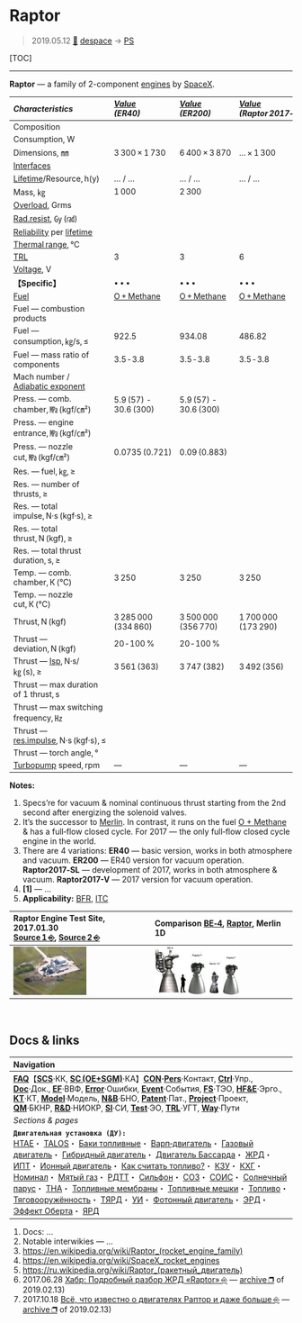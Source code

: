 # Raptor
> 2019.05.12 [🚀](../index/index.md) [despace](index.md) → [PS](ps.md)

[TOC]

---

**Raptor** — a family of 2-component [engines](ps.md) by [SpaceX](zz_spacex.md).

|*Characteristics*|*[Value](si.md)<br> (ER40)*|*[Value](si.md)<br> (ER200)*|*[Value](si.md)<br> (Raptor 2017‑SL)*|*[Value](si.md)<br> (Raptor 2017‑V)*|
|:--|:--|:--|:--|:--|
|Composition| | | | |
|Consumption, W| | | | |
|Dimensions, ㎜|3 300 × 1 730|6 400 × 3 870|… × 1 300|… × 2 400|
|[Interfaces](interface.md)| | | | |
|[Lifetime](lifetime.md)/Resource, h(y)|… / …|… / …|… / …|… / …|
|Mass, ㎏|1 000|2 300| | |
|[Overload](vibration.md), Grms| | | | |
|[Rad.resist](ion_rad.md), ㏉ (㎭)| | | | |
|[Reliability](qm.md) per [lifetime](lifetime.md)| | | | |
|[Thermal range](tcs.md), ℃| | | | |
|[TRL](trl.md)|3|3|6|6|
|[Voltage](voltage.md), V| | | | |
|**【Specific】**|• • •|• • •|• • •|• • •|
|[Fuel](fuel.md)|[O + Methane](o_plus.md)|[O + Methane](o_plus.md)|[O + Methane](o_plus.md)|[O + Methane](o_plus.md)|
|Fuel — combustion products| | | | |
|Fuel — consumption, ㎏/s, ≤|922.5|934.08|486.82|516.58|
|Fuel — mass ratio of components|3.5 ‑ 3.8|3.5 ‑ 3.8|3.5 ‑ 3.8|3.5 ‑ 3.8|
|Mach number / [Adiabatic exponent](heat_cr.md)| | | | |
|Press. — comb. chamber, ㎫ (kgf/㎝²)|5.9 (57) - 30.6 (300)|5.9 (57) - 30.6 (300)| | |
|Press. — engine entrance, ㎫ (kgf/㎝²)| | | | |
|Press. — nozzle cut, ㎫ (kgf/㎝²)|0.0735 (0.721)|0.09 (0.883)| | |
|Res. — fuel, ㎏, ≥| | | | |
|Res. — number of thrusts, ≥| | | | |
|Res. — total impulse, N·s (kgf·s), ≥| |
|Res. — total thrust, N (kgf), ≥| | | | |
|Res. — total thrust duration, s, ≥| | | | |
|Temp. — comb. chamber, К (℃)|3 250|3 250|3 250|3 250|
|Temp. — nozzle cut, К (℃)| | | | |
|Thrust, N (kgf)|3 285 000 (334 860)|3 500 000 (356 770)|1 700 000 (173 290)|1 900 000 (193 680)|
|Thrust — deviation, N (kgf)|20 ‑ 100 %|20 ‑ 100 %| | |
|Thrust — [Isp](isp.md), N·s/㎏ (s), ≥|3 561 (363)|3 747 (382)|3 492 (356)|3 678 (375)|
|Thrust — max duration of 1 thrust, s| | | | |
|Thrust — max switching frequency, ㎐| | | | |
|Thrust — [res.impulse](ing.md), N·s (kgf·s), ≤| | | | |
|Thrust — torch angle, °| | | | |
|[Turbopump](turbopump.md) speed, rpm|—|—|—|—|

**Notes:**

   1. Specs’re for vacuum & nominal continuous thrust starting from the 2nd second after energizing the solenoid valves.
   2. It’s the successor to [Merlin](merlin.md). In contrast, it runs on the fuel [O + Methane](o_plus.md) & has a full‑flow closed cycle. For 2017 — the only full‑flow closed cycle engine in the world.
   1. There are 4 variations: **ER40** — basic version, works in both atmosphere and vacuum. **ER200** — ER40 version for vacuum operation. **Raptor2017‑SL** — development of 2017, works in both atmosphere & vacuum. **Raptor2017-V** — 2017 version for vacuum operation.
   1. **[1]** — …
   1. **Applicability:** [BFR](bfr.md), [ITC](itc.md)

|Raptor Engine Test Site, 2017.01.30<br> [Source 1 ⎆](https://www.reddit.com/r/engineteststands/comments/43lmbn/spacexs_raptor_test_stand_under_construction_at/), [Source 2 ⎆](http://pictures.jtbuice.com/SpaceX-2/McGregor-Flyover-1-30-2016/)|Comparison [BE‑4](be_4.md), [Raptor](raptor.md), Merlin 1D|
|:--|:--|
|[![](f/ps/r/raptor_test_stand_20170130_thumb.jpg)](f/ps/r/raptor_test_stand_20170130.jpg)|[![](f/ps/be4_m1d_raptor_comparison1_thumb.jpg)](f/ps/be4_m1d_raptor_comparison1.png)|



<p style="page-break-after:always"> </p>

## Docs & links
|Navigation|
|:--|
|**[FAQ](faq.md)**【**[SCS](scs.md)**·КК, **[SC (OE+SGM)](sc.md)**·КА】**[CON](contact.md)·[Pers](person.md)**·Контакт, **[Ctrl](control.md)**·Упр., **[Doc](doc.md)**·Док., **[EF](ef.md)**·ВВФ, **[Error](error.md)**·Ошибки, **[Event](event.md)**·События, **[FS](fs.md)**·ТЭО, **[HF&E](hfe.md)**·Эрго., **[KT](kt.md)**·КТ, **[Model](model.md)**·Модель, **[N&B](nnb.md)**·БНО, **[Patent](патент.md)**·Пат., **[Project](project.md)**·Проект, **[QM](qm.md)**·БКНР, **[R&D](rnd.md)**·НИОКР, **[SI](si.md)**·СИ, **[Test](test.md)**·ЭО, **[TRL](trl.md)**·УГТ, **[Way](way.md)**·Пути|
|*Sections & pages*|
|**`Двигательная установка (ДУ):`**<br> [HTAE](htae.md)・ [TALOS](talos.md)・ [Баки топливные](fuel_tank.md)・ [Варп‑двигатель](warp_drive.md)・ [Газовый двигатель](cgt.md)・ [Гибридный двигатель](гбрд.md)・ [Двигатель Бассарда](bussard_ramjet.md)・ [ЖРД](lpr.md)・ [ИПТ](ing.md)・ [Ионный двигатель](иод.md)・ [Как считать топливо?](si.md)・ [КЗУ](cinu.md)・ [КХГ](cgs.md)・ [Номинал](nominal.md)・ [Мятый газ](exhsteam.md)・ [РДТТ](spr.md)・ [Сильфон](сильфон.md)・ [СОЗ](соз.md)・ [СОИС](соис.md)・ [Солнечный парус](солнечный_парус.md)・ [ТНА](turbopump.md)・ [Топливные мембраны](топливные_мембраны.md)・ [Топливные мешки](топливные_мешки.md)・ [Топливо](fuel.md)・ [Тяговооружённость](ttwr.md)・ [ТЯРД](тярд.md)・ [УИ](isp.md)・ [Фотонный двигатель](фотонный_двигатель.md)・ [ЭРД](epsp.md)・ [Эффект Оберта](oberth_eff.md)・ [ЯРД](ntr.md)|

   1. Docs: …
   1. Notable interwikies — …
   1. <https://en.wikipedia.org/wiki/Raptor_(rocket_engine_family)>
   1. <https://en.wikipedia.org/wiki/SpaceX_rocket_engines>
   1. <https://ru.wikipedia.org/wiki/Raptor_(ракетный_двигатель)>
   1. 2017.06.28 [Хабр: Подробный разбор ЖРД «Raptor» ⎆](https://geektimes.ru/post/290549/) — [archive ❐](f/archive/20170628_1.pdf) of 2019.02.13)
   1. 2017.10.18 [Всё, что известно о двигателях Раптор и даже больше ⎆](https://elonmusk.su/vse-chto-izvestno-o-dvigatelyakh-raptor-i-dazhe-bolshe/) — [archive ❐](f/archive/20171018_1.pdf) of 2019.02.13)
